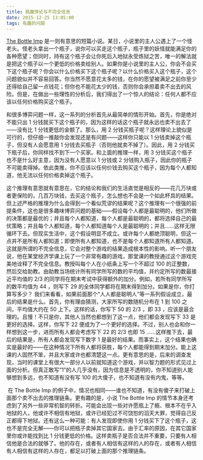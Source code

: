 ```yaml
---
title: 瓶魔悖论与不完全信息
date: 2015-12-25 13:05:00
tags: 有趣的问题
---
```


 [The Bottle Imp](http://en.wikipedia.org/wiki/The_Bottle_Imp) 是一则有意思的短篇小说。某日，小说里的主人公遇上了一个怪老头。怪老头拿出一个瓶子，说你可以买走这个瓶子，瓶子里的妖怪就能满足你的各种愿望；但同时，持有这个瓶子会让你死后入地狱永受炼狱之苦，唯一的解法就是把这个瓶子以一个更低的价格卖给别人。如果你是小说里的主人公，你会不会买下这个瓶子呢？你会以什么价格买下这个瓶子呢？
​    以什么价格买入这个瓶子，这个问题貌似并不容易回答。你当然不愿意花太多的钱，在你的愿望被满足之前你至少还得给自己留一点钱花；但你也不能花太少的钱，否则你会承担着卖不出去的风险。但是，在做出一些理性的分析后，我们得出了一个惊人的结论：任何人都不应该以任何价格购买这个瓶子。
<!--more-->
​    和很多博弈问题一样，这一系列的分析首先从最简单的情形开始。首先，你是绝对不能只出 1 分钱就买下这个瓶子的，因为这样的话这个瓶子就永远也卖不出去了——没有比 1 分钱更低的金额了。那么，用 2 分钱买瓶子呢？这样理论上貌似是可行的，但仔细一推敲你会发现还是有问题——这样你只能以 1 分钱卖掉这个瓶子，但没有人会愿意用 1 分钱去买瓶子（否则他就卖不掉了）。因此，用 2 分钱买下瓶子后，你同样找不到下一个买家。和上面的推理一样，用 3 分钱买这个瓶子也不是什么好主意，因为没有人愿意以 1 分钱或 2 分钱购入瓶子，因此你的瓶子不可能卖得掉。依此类推，你不应该以任何价钱去购买这个瓶子，因为每个人都知道，他无法以任何价格卖掉这个瓶子。

​    这个推理有意思就有意思在，它的结论和我们的生活直觉是相反的——花几万块或者更保险的，几百万块钱，去买这个瓶子，怎么想也不会是一个如此杯具的结果。但上述严格的推理为什么会得到一个看似荒谬的结果呢？这个推理有一个很强的前提条件，这也是很多趣味博弈问题的基础——假设每个人都是最聪明的，他们所做的决策都是最优的；并且每个人都知道，每个人都是最聪明的，都将选择自己的最优策略；并且每个人都知道，每个人都知道每个人是最聪明的；并且……这样无限循环下去。但现实生活中，这个假设明显不成立。或许每个人都绝顶聪明，但这一点并不是所有人都知道；即使所有人都知道，也不是每个人都知道所有人都知道。这就是所谓的不完全信息，它会对整个游戏的结果造成根本性的影响。
​    听一个朋友说，他在某堂经济学课上玩了一个非常有趣的游戏，那堂课的教授通过这个游戏完美地诠释了不完全信息。教授叫每个人在小纸条上写一个不超过 100 的正整数，然后交给助教。由助教当场统计所有同学所写的数的平均值，并约定所写的数最接近平均值的 2/3 的同学将在期末考试中获得额外的加分。例如，若所有同学所写的数平均值为 44 ，则写下 29 的全体同学都将在期末得到加分。如果是你，你打算写多少？
​    我们来看看，如果前面那个“人人都是聪明人”等一系列假设成立，最后的结果是什么。首先，你有理由猜测，大家所写的数随机分布在 1 到 100 之间，平均值大约在 50 上下。这样的话，你写下 50 的 2/3 ，即 33 ，应该是最合理的。且慢！不只是你，其他人当然也都想到了这一点，他们都会发现写下 33 是更好的选择。这样，你写下 22 便成为了一个更好的选择。不过，别人也会和你一样想到这一步，进而所有人都会考虑写下 22 的 2/3 也即 15 ……这样推下去，最后的结果是，所有人都会发现写下数字 1 是最好的结果。而事实上，这个结果也确实是最好的——在这种情况下所有人都将获胜，每个人都能得到期末加分。
​    能上这课的人固然不笨，并且大家或许也都清楚这一点。更有意思的是，后来的调查发现，当时的课堂上有很大一部分人以前就知道这个游戏，并以智力题的形式见过上面的分析。但真正敢写“1”的人几乎没有，因为信息是不透明的，你不知道别人能够想到多远，也不知道有没有写 100 的大傻子，也不知道有没有内鬼，等等。

​    在 The Bottle Imp 的例子中，情况也相同——谁也不知道，有没有傻子来打破上面那个卖不出去的推理链条。更有趣的是，小说 The Bottle Imp 的情节本身还考虑到了另外一些非常机智的转折。可能会出现一些对许愿瓶上了瘾、根本不在乎入地狱的人，他或许不相信有地狱，或许已经犯过不可饶恕的滔天大罪，觉得自己反正都得下地狱。还有这么一种可能：有人发现即使你用 1 分钱买下了这个瓶子，这也不是完全无解——你可以把瓶子卖掉其它国家去。由于汇率的原因，在其它国家里你或许能找到比 1 分钱更低的价格。这样卖瓶子是否合法并不重要，只要有人相信他是合法的就够了。他的存在，或者有人相信有这样的人的存在，或者有人相信有人相信有这样的人存在，都足以打破上面的那个推理链条。
